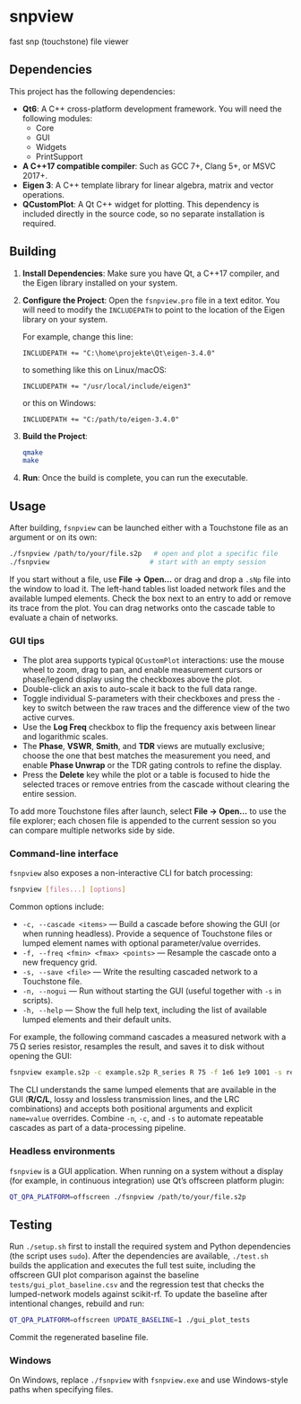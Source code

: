 # snpview
fast snp (touchstone) file viewer

## Dependencies

This project has the following dependencies:

*   **Qt6**: A C++ cross-platform development framework. You will need the following modules:
    *   Core
    *   GUI
    *   Widgets
    *   PrintSupport
*   **A C++17 compatible compiler**: Such as GCC 7+, Clang 5+, or MSVC 2017+.
*   **Eigen 3**: A C++ template library for linear algebra, matrix and vector operations.
*   **QCustomPlot**: A Qt C++ widget for plotting. This dependency is included directly in the source code, so no separate installation is required.

## Building

1.  **Install Dependencies**: Make sure you have Qt, a C++17 compiler, and the Eigen library installed on your system.

2.  **Configure the Project**: Open the `fsnpview.pro` file in a text editor. You will need to modify the `INCLUDEPATH` to point to the location of the Eigen library on your system.

    For example, change this line:
    ```
    INCLUDEPATH += "C:\home\projekte\Qt\eigen-3.4.0"
    ```
    to something like this on Linux/macOS:
    ```
    INCLUDEPATH += "/usr/local/include/eigen3"
    ```
    or this on Windows:
    ```
    INCLUDEPATH += "C:/path/to/eigen-3.4.0"
    ```

3.  **Build the Project**:
    ```bash
    qmake
    make
    ```

4.  **Run**: Once the build is complete, you can run the executable.

## Usage

After building, `fsnpview` can be launched either with a Touchstone file
as an argument or on its own:

```bash
./fsnpview /path/to/your/file.s2p   # open and plot a specific file
./fsnpview                         # start with an empty session
```

If you start without a file, use **File → Open…** or drag and drop a
`.sNp` file into the window to load it.  The left-hand tables list loaded
network files and the available lumped elements.  Check the box next to
an entry to add or remove its trace from the plot.  You can drag networks
onto the cascade table to evaluate a chain of networks.

### GUI tips

*   The plot area supports typical `QCustomPlot` interactions: use the
    mouse wheel to zoom, drag to pan, and enable measurement cursors or
    phase/legend display using the checkboxes above the plot.
*   Double-click an axis to auto-scale it back to the full data range.
*   Toggle individual S-parameters with their checkboxes and press the
    `-` key to switch between the raw traces and the difference view of
    the two active curves.
*   Use the **Log Freq** checkbox to flip the frequency axis between
    linear and logarithmic scales.
*   The **Phase**, **VSWR**, **Smith**, and **TDR** views are mutually
    exclusive; choose the one that best matches the measurement you need,
    and enable **Phase Unwrap** or the TDR gating controls to refine the
    display.
*   Press the **Delete** key while the plot or a table is focused to hide
    the selected traces or remove entries from the cascade without
    clearing the entire session.

To add more Touchstone files after launch, select **File → Open…** to use
the file explorer; each chosen file is appended to the current session
so you can compare multiple networks side by side.

### Command-line interface

`fsnpview` also exposes a non-interactive CLI for batch processing:

```bash
fsnpview [files...] [options]
```

Common options include:

*   `-c, --cascade <items>` — Build a cascade before showing the GUI (or
    when running headless).  Provide a sequence of Touchstone files or
    lumped element names with optional parameter/value overrides.
*   `-f, --freq <fmin> <fmax> <points>` — Resample the cascade onto a new
    frequency grid.
*   `-s, --save <file>` — Write the resulting cascaded network to a
    Touchstone file.
*   `-n, --nogui` — Run without starting the GUI (useful together with
    `-s` in scripts).
*   `-h, --help` — Show the full help text, including the list of
    available lumped elements and their default units.

For example, the following command cascades a measured network with a
75 Ω series resistor, resamples the result, and saves it to disk without
opening the GUI:

```bash
fsnpview example.s2p -c example.s2p R_series R 75 -f 1e6 1e9 1001 -s result.s2p -n
```

The CLI understands the same lumped elements that are available in the
GUI (**R/C/L**, lossy and lossless transmission lines, and the LRC
combinations) and accepts both positional arguments and explicit
`name=value` overrides.  Combine `-n`, `-c`, and `-s` to automate
repeatable cascades as part of a data-processing pipeline.

### Headless environments

`fsnpview` is a GUI application.  When running on a system without a
display (for example, in continuous integration) use Qt’s offscreen
platform plugin:

```bash
QT_QPA_PLATFORM=offscreen ./fsnpview /path/to/your/file.s2p
```

## Testing

Run `./setup.sh` first to install the required system and Python dependencies (the script uses `sudo`).
After the dependencies are available, `./test.sh` builds the application and executes the full test suite, including the offscreen GUI plot comparison against the baseline `tests/gui_plot_baseline.csv` and the regression test that checks the lumped-network models against scikit-rf.
To update the baseline after intentional changes, rebuild and run:

```bash
QT_QPA_PLATFORM=offscreen UPDATE_BASELINE=1 ./gui_plot_tests
```

Commit the regenerated baseline file.

### Windows

On Windows, replace `./fsnpview` with `fsnpview.exe` and use Windows-style
paths when specifying files.
